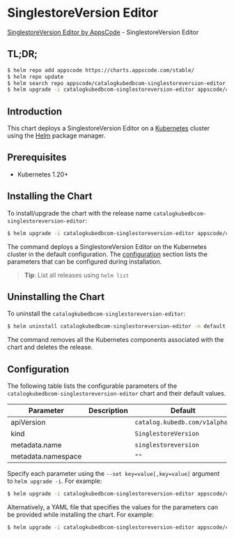 # SinglestoreVersion Editor

[SinglestoreVersion Editor by AppsCode](https://appscode.com) - SinglestoreVersion Editor

## TL;DR;

```bash
$ helm repo add appscode https://charts.appscode.com/stable/
$ helm repo update
$ helm search repo appscode/catalogkubedbcom-singlestoreversion-editor --version=v0.24.0
$ helm upgrade -i catalogkubedbcom-singlestoreversion-editor appscode/catalogkubedbcom-singlestoreversion-editor -n default --create-namespace --version=v0.24.0
```

## Introduction

This chart deploys a SinglestoreVersion Editor on a [Kubernetes](http://kubernetes.io) cluster using the [Helm](https://helm.sh) package manager.

## Prerequisites

- Kubernetes 1.20+

## Installing the Chart

To install/upgrade the chart with the release name `catalogkubedbcom-singlestoreversion-editor`:

```bash
$ helm upgrade -i catalogkubedbcom-singlestoreversion-editor appscode/catalogkubedbcom-singlestoreversion-editor -n default --create-namespace --version=v0.24.0
```

The command deploys a SinglestoreVersion Editor on the Kubernetes cluster in the default configuration. The [configuration](#configuration) section lists the parameters that can be configured during installation.

> **Tip**: List all releases using `helm list`

## Uninstalling the Chart

To uninstall the `catalogkubedbcom-singlestoreversion-editor`:

```bash
$ helm uninstall catalogkubedbcom-singlestoreversion-editor -n default
```

The command removes all the Kubernetes components associated with the chart and deletes the release.

## Configuration

The following table lists the configurable parameters of the `catalogkubedbcom-singlestoreversion-editor` chart and their default values.

|     Parameter      | Description |                 Default                  |
|--------------------|-------------|------------------------------------------|
| apiVersion         |             | <code>catalog.kubedb.com/v1alpha1</code> |
| kind               |             | <code>SinglestoreVersion</code>          |
| metadata.name      |             | <code>singlestoreversion</code>          |
| metadata.namespace |             | <code>""</code>                          |


Specify each parameter using the `--set key=value[,key=value]` argument to `helm upgrade -i`. For example:

```bash
$ helm upgrade -i catalogkubedbcom-singlestoreversion-editor appscode/catalogkubedbcom-singlestoreversion-editor -n default --create-namespace --version=v0.24.0 --set apiVersion=catalog.kubedb.com/v1alpha1
```

Alternatively, a YAML file that specifies the values for the parameters can be provided while
installing the chart. For example:

```bash
$ helm upgrade -i catalogkubedbcom-singlestoreversion-editor appscode/catalogkubedbcom-singlestoreversion-editor -n default --create-namespace --version=v0.24.0 --values values.yaml
```
